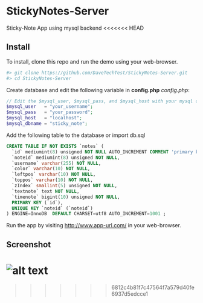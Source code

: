 StickyNotes-Server
==================

Sticky-Note App using mysql backend
<<<<<<< HEAD

## Install

To install, clone this repo and run the demo using your web-browser.

```bash
#> git clone https://github.com/DaveTechTest/StickyNotes-Server.git
#> cd StickyNotes-Server
```

Create database and edit the following variable in **config.php**
*config.php*:
```php
// Edit the $mysql_user, $mysql_pass, and $mysql_host with your mysql credential
$mysql_user   = "your_username";
$mysql_pass   = "your_password";
$mysql_host   = "localhost";
$mysql_dbname = "sticky_note";
```

Add the following table to the database or import db.sql
```sql
CREATE TABLE IF NOT EXISTS `notes` (
  `id` mediumint(8) unsigned NOT NULL AUTO_INCREMENT COMMENT 'primary key',
  `noteid` mediumint(8) unsigned NOT NULL,
  `username` varchar(255) NOT NULL,
  `color` varchar(10) NOT NULL,
  `leftpos` varchar(10) NOT NULL,
  `toppos` varchar(10) NOT NULL,
  `zIndex` smallint(5) unsigned NOT NULL,
  `textnote` text NOT NULL,
  `timenote` bigint(10) unsigned NOT NULL,
  PRIMARY KEY (`id`),
  UNIQUE KEY `noteid` (`noteid`)
) ENGINE=InnoDB  DEFAULT CHARSET=utf8 AUTO_INCREMENT=1001 ;

```

Run the app by visiting http://www.app-url.com/ in your web-browser.

## Screenshot

![alt text](http://stickynotes.6te.net/screenshot-server.png "StickyNote-Local Screenshot")
=======
>>>>>>> 6812c4b81f7c47564f7a579d40fe6937d5edcce1
